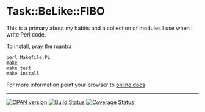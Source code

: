 Task::BeLike::FIBO
==================

This is a primary about my habits and a collection of modules I use when I write Perl code.

To install, pray the mantra

    perl Makefile.PL
    make
    make test
    make install

For more information point your browser to [online docs](https://metacpan.org/pod/Task::BeLike::FIBO)

--------
[![CPAN version](https://badge.fury.io/pl/Task-BeLike-FIBO.svg)](https://metacpan.org/pod/Task::BeLike::FIBO)
[![Build Status](https://travis-ci.org/fibo/Task-BeLike-FIBO-pm.svg?branch=master)](https://travis-ci.org/fibo/Task-BeLike-FIBO-pm)
[![Coverage Status](https://coveralls.io/repos/fibo/Task-BeLike-FIBO-pm/badge.png?branch=master)](https://coveralls.io/r/fibo/Task-BeLike-FIBO-pm?branch=master)

